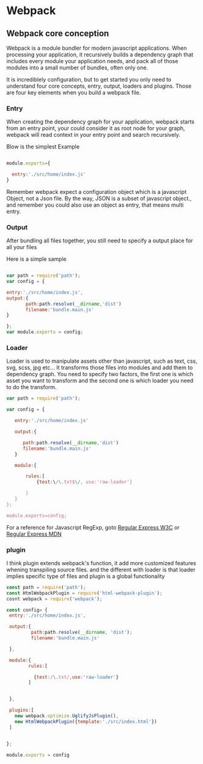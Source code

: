 # Webpack
## Webpack core conception
Webpack is a module bundler for modern javascript applications. When processing your application, it recursively builds a dependency graph that includes every module your application needs,
and pack all of those modules into a small number of bundles, often only one.

It is incrediblely configuration, but to get started you only need to understand four core concepts, entry, output, loaders and plugins. Those are four key elements when you build a webpack file.

### Entry
When creating the dependency graph for your application, webpack starts from an entry point, your could consider it as root node for your graph, webpack will read context in your entry point and search recursively.

Blow is the simplest Example
``` javascript

module.exports={

  entry:'./src/home/index.js'
}

```

Remember webpack expect a configuration object which is a javascript Object, not a Json file. By the way, JSON is a subset of javascript object., and remember you could also use an object as entry, that means multi entry.


### Output
After bundling all files together, you still need to specify a output place for all your files

Here is a simple sample

``` javascript

var path = require('path');
var config = {

entry:'./src/home/index.js',
output:{
       path:path.resolve(__dirname,'dist')
       filename:'bundle.main.js'
}

};
var module.exports = config;
```

### Loader
Loader is used to manipulate assets other than javascript, such as text, css, svg, scss, jpg etc... It transforms those files into modules and add them to dependency graph. You need to specify two factors, the first one is which asset you want to transform and the second one is which loader you need to do the transform.


``` javascript
var path = require('path');

var config = {

   entry:'./src/home/index.js'

   output:{

      path:path.resolve(__dirname,'dist')
      filename:'bundle.main.js'
   }

   module:{

       rules:[
           {test:\/\.txt$\/, use:'raw-loader'}

       ]
   }
};

module.exports=config;

```

For a reference for Javascript RegExp, goto [Regular Express W3C](https://www.w3schools.com/jsref/jsref_obj_regexp.asp) or [Regular Express MDN](https://developer.mozilla.org/en-US/docs/Web/JavaScript/Guide/Regular_Expressions)

### plugin
I think plugin extends webpack's function, it add more customized features whening transpiling source files. and the different with loader is that loader implies specific type of files and plugin is a global functionality

``` Javascript
const path = require('path');
const HtmlWebpackPlugin = require('html-webpack-plugin');
cosnt webpack = require('webpack');

const config= {
 entry:'./src/home/index.js',

 output:{
         path:path.resolve(__dirname, 'dist');
         filename:'bundle.main.js'

 },

 module:{
        rules:[

          {test:/\.txt/,use:'raw-loader'}
        ]


 },

 plugins:[
   new webpack.optimize.UglifyJsPlugin(),
   new HtmlWebpackPlugin({template:'./src/index.html'})
 ]


};

module.exports = config

```  

